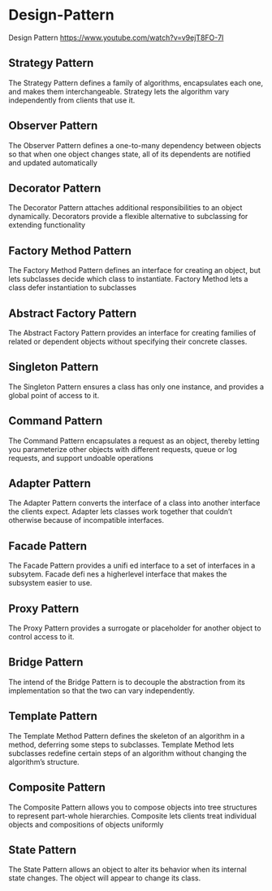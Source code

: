 # Design-Pattern
Design Pattern
https://www.youtube.com/watch?v=v9ejT8FO-7I

## Strategy Pattern

The Strategy Pattern defines a family of algorithms,
encapsulates each one, and makes them interchangeable.
Strategy lets the algorithm vary independently from
clients that use it.

## Observer Pattern

The Observer Pattern defines a one-to-many
dependency between objects so that when one
object changes state, all of its dependents are
notified and updated automatically

## Decorator Pattern

The Decorator Pattern attaches additional
responsibilities to an object dynamically.
Decorators provide a flexible alternative to
subclassing for extending functionality

## Factory Method Pattern
The Factory Method Pattern defines an interface
for creating an object, but lets subclasses decide which
class to instantiate. Factory Method lets a class defer
instantiation to subclasses

## Abstract Factory Pattern
The Abstract Factory Pattern provides an interface
for creating families of related or dependent objects
without specifying their concrete classes.

## Singleton Pattern
The Singleton Pattern ensures a class has only one
instance, and provides a global point of access to it.

## Command Pattern
The Command Pattern encapsulates a request as an
object, thereby letting you parameterize other objects
with different requests, queue or log requests, and support
undoable operations

## Adapter Pattern
The Adapter Pattern converts the interface of a class
into another interface the clients expect. Adapter lets
classes work together that couldn’t otherwise because of
incompatible interfaces.

## Facade Pattern
The Facade Pattern provides a unifi ed interface to a 
set of interfaces in a subsytem. Facade defi nes a higherlevel 
interface that makes the subsystem easier to use.

## Proxy Pattern
The Proxy Pattern provides a surrogate or
placeholder for another object to control access to it.

## Bridge Pattern
The intend of the Bridge Pattern is to decouple the abstraction
from its implementation so that the two can vary independently.

## Template Pattern
The Template Method Pattern defines the skeleton
of an algorithm in a method, deferring some steps to
subclasses. Template Method lets subclasses redefine
certain steps of an algorithm without changing the
algorithm’s structure.

## Composite Pattern
The Composite Pattern allows you to
compose objects into tree structures to
represent part-whole hierarchies. Composite
lets clients treat individual objects and
compositions of objects uniformly

## State Pattern
The State Pattern allows an object to alter its behavior
when its internal state changes. The object will appear to
change its class.